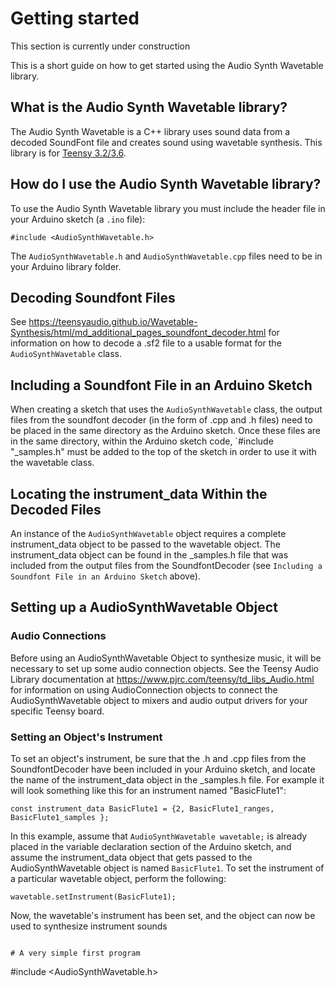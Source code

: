 # Getting started

This section is currently under construction

This is a short guide on how to get started using the Audio Synth Wavetable library. 

## What is the Audio Synth Wavetable library?

The Audio Synth Wavetable is a C++ library uses sound data from a decoded SoundFont file and creates sound using wavetable synthesis. This library is for [Teensy 3.2/3.6](https://www.pjrc.com/teensy/).

## How do I use the Audio Synth Wavetable library?

To use the Audio Synth Wavetable library you must include the header file in your Arduino sketch (a `.ino` file): 

~~~~~~~~~~~~~~~~~~~~~
#include <AudioSynthWavetable.h>
~~~~~~~~~~~~~~~~~~~~~

The `AudioSynthWavetable.h` and `AudioSynthWavetable.cpp` files need to be in your Arduino library folder.

## Decoding Soundfont Files
See https://teensyaudio.github.io/Wavetable-Synthesis/html/md_additional_pages_soundfont_decoder.html for
information on how to decode a .sf2 file to a usable format for the `AudioSynthWavetable` class.

## Including a Soundfont File in an Arduino Sketch
When creating a sketch that uses the `AudioSynthWavetable` class, the output files from the soundfont decoder
(in the form of .cpp and .h files) need to be placed in the same directory as the Arduino sketch. Once 
these files are in the same directory, within the Arduino sketch code, `#include "<instrument-name>_samples.h"
must be added to the top of the sketch in order to use it with the wavetable class.

## Locating the instrument_data Within the Decoded Files
An instance of the `AudioSynthWavetable` object requires a complete instrument_data object to be passed to the
wavetable object. The instrument_data object can be found in the <instrument-name>_samples.h file that was included from 
the output files from the SoundfontDecoder (see `Including a Soundfont File in an Arduino Sketch` above).

## Setting up a AudioSynthWavetable Object
### Audio Connections
Before using an AudioSynthWavetable Object to synthesize music, it will be necessary to set up some audio connection
objects. See the Teensy Audio Library documentation at https://www.pjrc.com/teensy/td_libs_Audio.html for information
on using AudioConnection objects to connect the AudioSynthWavetable object to mixers and audio output drivers for
your specific Teensy board.

### Setting an Object's Instrument
To set an object's instrument, be sure that the .h and .cpp files from the SoundfontDecoder have been included in 
your Arduino sketch, and locate the name of the instrument_data object in the <instrument-name>_samples.h file. For
example it will look something like this for an instrument named "BasicFlute1":

`const instrument_data BasicFlute1 = {2, BasicFlute1_ranges, BasicFlute1_samples };`

In this example, assume that `AudioSynthWavetable wavetable;` is already placed in the variable declaration section of the Arduino
sketch, and assume the instrument_data object that gets passed to the AudioSynthWavetable object is named `BasicFlute1`.
To set the instrument of a particular wavetable object, perform the following:

`wavetable.setInstrument(BasicFlute1);`

Now, the wavetable's instrument has been set, and the object can now be used to synthesize instrument sounds
~~~~~~~~~~~~~~~

# A very simple first program

~~~~~~~~~~~~~~~~~~~~~
#include <AudioSynthWavetable.h>
~~~~~~~~~~~~~~~~~~~~~







